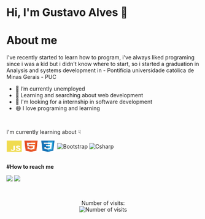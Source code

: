 # Hi, I'm Gustavo Alves 👋

# About me
   
   I've recently started to learn how to program, i've always liked programing since i was a kid but i didn't know where to start, so i started a graduation in Analysis and systems development in - Pontifícia universidade católica de Minas Gerais - PUC

- 🔭 I’m currently unemployed
- 🌱 Learning and searching about web development
- 🧐 I'm looking for a internship in software development
- 😄 I love programing and learning





<div style="display: inline_block"><br>
   <p>I'm currently learning about ☟</p>
   
  <img align="center" alt="Rafa-Js" height="30" width="40" src="https://raw.githubusercontent.com/devicons/devicon/master/icons/javascript/javascript-plain.svg">
  <img align="center" alt="Rafa-HTML" height="30" width="40" src="https://raw.githubusercontent.com/devicons/devicon/master/icons/html5/html5-original.svg">
  <img align="center" alt="Rafa-CSS" height="30" width="40" src="https://raw.githubusercontent.com/devicons/devicon/master/icons/css3/css3-original.svg">
  <img align="center" alt="Bootstrap" height="30" width="40" src="https://cdn.jsdelivr.net/gh/devicons/devicon/icons/bootstrap/bootstrap-original.svg" />
  <img align="center" alt="Csharp" height="30" width="40" src="https://cdn.jsdelivr.net/gh/devicons/devicon/icons/csharp/csharp-original.svg" />
  
  
  
  ##

<!---Contact badges: https://dev.to/envoy_/150-badges-for-github-pnk--->
<div>
   <p> <b>#How to reach me </b></p>
   

  <a href = "mailto:gugaalves92@hotmail.com"><img src="https://img.shields.io/badge/-Email-%23333?style=for-the-badge&logo=gmail&logoColor=white" target="_blank"></a>
  <a href = "https://www.linkedin.com/in/gustavo-oliveira-310bb41b7/"><img src="https://img.shields.io/badge/-LinkedIn-%230077B5?style=for-the-badge&logo=linkedin&logoColor=white" target="_blank"></a> 
</div>
 
  
  
<div>
  <br/>
  <p align="center">
    Number of visits: <br> <img src="https://profile-counter.glitch.me/GuruDevOp7884/count.svg" alt="Number of visits">
  </p>
</div>




